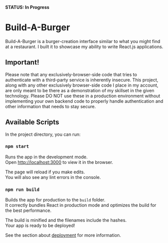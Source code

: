 **STATUS: In Progress**

# Build-A-Burger

Build-A-Burger is a burger-creation interface similar to what you might find at a restaurant. I built it to showcase my ability to write React.js applications.

## Important!
Please note that any exclusively-browser-side code that tries to authenticate with a third-party service is inherently insecure. This project, along with any other exclusively browser-side code I place in my account, are only meant to be there as a demonstration of my skillset in the given technology. Please DO NOT use these in a production environment without implementing your own backend code to properly handle authentication and other information that needs to stay secure.

## Available Scripts

In the project directory, you can run:

### `npm start`

Runs the app in the development mode.<br />
Open [http://localhost:3000](http://localhost:3000) to view it in the browser.

The page will reload if you make edits.<br />
You will also see any lint errors in the console.

### `npm run build`

Builds the app for production to the `build` folder.<br />
It correctly bundles React in production mode and optimizes the build for the best performance.

The build is minified and the filenames include the hashes.<br />
Your app is ready to be deployed!

See the section about [deployment](https://facebook.github.io/create-react-app/docs/deployment) for more information.
